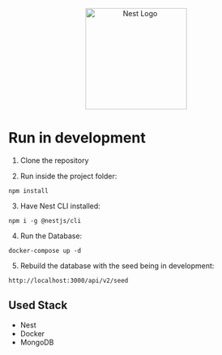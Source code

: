 <p align="center">
  <img src="https://nestjs.com/img/logo-small.svg" width="200" alt="Nest Logo" />
</p>

# Run in development

1. Clone the repository

2. Run inside the project folder:

```
npm install
```

3. Have Nest CLI installed:

```
npm i -g @nestjs/cli
```

4. Run the Database:

```
docker-compose up -d
```

5. Rebuild the database with the seed being in development:

```
http://localhost:3000/api/v2/seed
```

## Used Stack

- Nest
- Docker
- MongoDB
